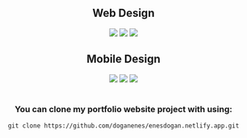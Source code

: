 <div align='center'>
<h2 align='center'>Web Design</h2>
<img src='https://user-images.githubusercontent.com/86846812/190614276-0fc27415-e3dd-4901-a591-8e99ae6ea7e3.png'>
<img src='https://user-images.githubusercontent.com/86846812/190614289-beb1e3b1-9953-44f7-acaf-edf970623e5a.png'>
<img src='https://user-images.githubusercontent.com/86846812/194575000-bf18389b-58cd-4717-a356-8775c2a793d0.png'>

<h2 align='center'>Mobile Design</h2>
<img  src='https://user-images.githubusercontent.com/86846812/194575660-210f7914-0e40-43d2-817c-25713140edde.png'>
<img  src='https://user-images.githubusercontent.com/86846812/194575665-d4d20e9d-5b52-47fa-bcf6-07648c2af42b.png'>
<img src='https://user-images.githubusercontent.com/86846812/194575672-1119e017-9319-400a-9d2b-d8bf49f0e1b1.png'>
<br/>
<br/>
</div>

<div align='center'>
<h3>You can clone my portfolio website project with using:</h3>
<code>git clone https://github.com/doganenes/enesdogan.netlify.app.git</code>
</div>
